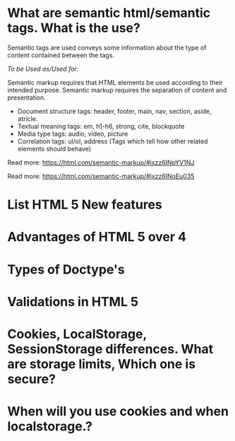 # What are semantic html/semantic tags. What is the use?
Semantic tags are used conveys some information about the type of content contained between the tags.

*To be Used as/Used for:*

Semantic markup requires that HTML elements be used according to their intended purpose.
Semantic markup requires the separation of content and presentation.

* Document structure tags: header, footer, main, nav, section, aside, atricle.
* Textual meaning tags: em, h1-h6, strong, cite, blockquote
* Media type tags: audio, video, picture
* Correlation tags: ul/ol, address (Tags which tell how other related elements should behave)


Read more: https://html.com/semantic-markup/#ixzz6INpYV1NJ

Read more: https://html.com/semantic-markup/#ixzz6INoEu035

# List HTML 5 New features

# Advantages of HTML 5 over 4

# Types of Doctype's

# Validations in HTML 5

# Cookies, LocalStorage, SessionStorage differences. What are storage limits, Which one is secure?

# When will you use cookies and when localstorage.?

# 
 
